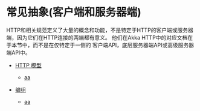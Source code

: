 # 常见抽象(客户端和服务器端)

HTTP和相关规范定义了大量的概念和功能，不是特定于HTTP的客户端或服务器端，因为它们在HTTP连接的两端都有意义。
他们在Akka HTTP中的对应文档在于本节中，而不是在仅特定于一侧的
客户端API，底层服务器端API或高级服务器端API中。

*   [HTTP 模型](3.1httpmodel.md)
    * [aa](3.1httpmodel.md#1)

*   [编组](3.2Marshalling.html)
    * [aa](3.1httpmodel.md#1)
